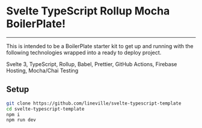 # Svelte TypeScript Rollup Mocha BoilerPlate!

---

This is intended to be a BoilerPlate starter kit to get up and running with
the following technologies wrapped into a ready to deploy project.

Svelte 3, TypeScript, Rollup, Babel, Prettier, GitHub Actions, Firebase Hosting, Mocha/Chai Testing

## Setup

```zsh
git clone https://github.com/lineville/svelte-typescript-template
cd svelte-typescript-template
npm i
npm run dev
```

